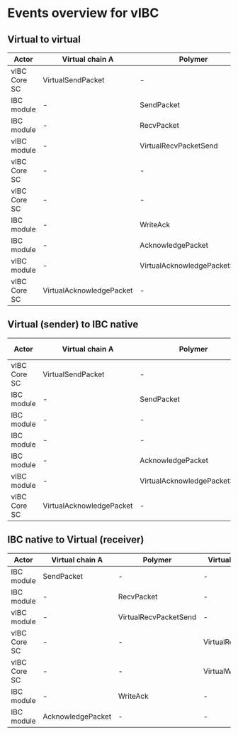 # Events overview for vIBC

## Virtual to virtual

| Actor         | Virtual chain A              | Polymer                  | Virtual Chain B              |
|---------------------|------------------------------|--------------------------|------------------------------|
| vIBC Core SC         | VirtualSendPacket            | -                        | -                            |
| IBC module         | -                            | SendPacket               | -                            |
| IBC module         | -                            | RecvPacket               | -                            |
| vIBC module         | -                            | VirtualRecvPacketSend     | -                            |
| vIBC Core SC         | -                            | -                        | VirtualRecvPacket        |
| vIBC Core SC         | -                            | -                        | VirtualWriteAck              |
| IBC module         | -                            | WriteAck                 | -                            |
| IBC module         | -                            | AcknowledgePacket        | -                            |
| vIBC module         | -                            | VirtualAcknowledgePacketSend | -                        |
| vIBC Core SC         | VirtualAcknowledgePacket | -                        | -                            |

## Virtual (sender) to IBC native

| Actor         | Virtual chain A              | Polymer                  | IBC Chain B              |
|---------------------|------------------------------|--------------------------|------------------------------|
| vIBC Core SC         | VirtualSendPacket            | -                        | -                            |
| IBC module         | -                            | SendPacket               | -                            |
| IBC module         | -                            | -               | RecvPacket                            |
| IBC module         | -                            | -                 | WriteAck                            |
| IBC module         | -                            | AcknowledgePacket        | -                            |
| vIBC module         | -                            | VirtualAcknowledgePacketSend | -                        |
| vIBC Core SC         | VirtualAcknowledgePacket | -                        | -                            |

## IBC native to Virtual (receiver)

| Actor         | Virtual chain A              | Polymer                  | Virtual Chain B              |
|---------------------|------------------------------|--------------------------|------------------------------|
| IBC module         | SendPacket                            | -               | -                            |
| IBC module         | -                            | RecvPacket               | -                            |
| vIBC module         | -                            | VirtualRecvPacketSend     | -                            |
| vIBC Core SC         | -                            | -                        | VirtualRecvPacket        |
| vIBC Core SC         | -                            | -                        | VirtualWriteAck              |
| IBC module         | -                            | WriteAck                 | -                            |
| IBC module         | AcknowledgePacket                            | -        | -                            |
